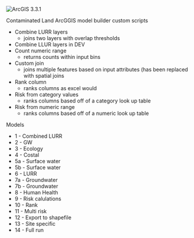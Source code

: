 ![ArcGIS 3.3.1](https://img.shields.io/badge/ArcGIS-3.3.1-blue)

Contaminated Land ArcGGIS model builder custom scripts 
- Combine LURR layers
  - joins two layers with overlap thresholds 
- Combine LLUR layers in DEV
- Count numeric range
  - returns counts within input bins  
- Custom join
  - joins multiple features based on input attributes (has been replaced with spatial joins 
- Rank column
  - ranks columns as excel would 
- Risk from category values
  - ranks columns based off of a category look up table 
- Risk from numeric range
  - ranks columns based off of a numeric look up table 
    

Models 
- 1 - Combined LURR 
- 2 - GW 
- 3 - Ecology 
- 4 - Costal 
- 5a - Surface water
- 5b - Surface water 
- 6 - LURR
- 7a - Groundwater 
- 7b - Groundwater 
- 8 - Human Health 
- 9 - Risk calulations 
- 10 - Rank 
- 11 - Multi risk 
- 12 - Export to shapefile 
- 13 - Site specific 
- 14 - Full run 
